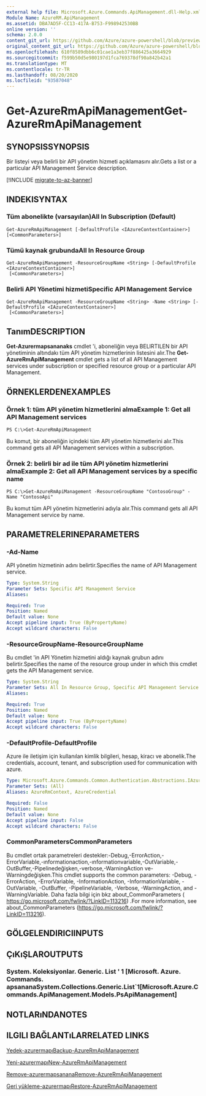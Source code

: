 ```yaml
---
external help file: Microsoft.Azure.Commands.ApiManagement.dll-Help.xml
Module Name: AzureRM.ApiManagement
ms.assetid: DBA7AD5F-CC13-417A-B753-F998942530BB
online version: ''
schema: 2.0.0
content_git_url: https://github.com/Azure/azure-powershell/blob/preview/src/ResourceManager/ApiManagement/Commands.ApiManagement/help/Get-AzureRmApiManagement.md
original_content_git_url: https://github.com/Azure/azure-powershell/blob/preview/src/ResourceManager/ApiManagement/Commands.ApiManagement/help/Get-AzureRmApiManagement.md
ms.openlocfilehash: 610f8589dbb6c01cae1a3eb37f886425a3664929
ms.sourcegitcommit: f599b50d5e980197d1fca769378df90a842b42a1
ms.translationtype: MT
ms.contentlocale: tr-TR
ms.lasthandoff: 08/20/2020
ms.locfileid: "93587048"
---
```

# <span data-ttu-id="0865d-101">Get-AzureRmApiManagement</span><span class="sxs-lookup"><span data-stu-id="0865d-101">Get-AzureRmApiManagement</span></span>

## <span data-ttu-id="0865d-102">SYNOPSIS</span><span class="sxs-lookup"><span data-stu-id="0865d-102">SYNOPSIS</span></span>
<span data-ttu-id="0865d-103">Bir listeyi veya belirli bir API yönetim hizmeti açıklamasını alır.</span><span class="sxs-lookup"><span data-stu-id="0865d-103">Gets a list or a particular API Management Service description.</span></span>

[!INCLUDE [migrate-to-az-banner](../../includes/migrate-to-az-banner.md)]

## <span data-ttu-id="0865d-104">INDEKI</span><span class="sxs-lookup"><span data-stu-id="0865d-104">SYNTAX</span></span>

### <span data-ttu-id="0865d-105">Tüm abonelikte (varsayılan)</span><span class="sxs-lookup"><span data-stu-id="0865d-105">All In Subscription (Default)</span></span>
```
Get-AzureRmApiManagement [-DefaultProfile <IAzureContextContainer>] [<CommonParameters>]
```

### <span data-ttu-id="0865d-106">Tümü kaynak grubunda</span><span class="sxs-lookup"><span data-stu-id="0865d-106">All In Resource Group</span></span>
```
Get-AzureRmApiManagement -ResourceGroupName <String> [-DefaultProfile <IAzureContextContainer>]
 [<CommonParameters>]
```

### <span data-ttu-id="0865d-107">Belirli API Yönetimi hizmeti</span><span class="sxs-lookup"><span data-stu-id="0865d-107">Specific API Management Service</span></span>
```
Get-AzureRmApiManagement -ResourceGroupName <String> -Name <String> [-DefaultProfile <IAzureContextContainer>]
 [<CommonParameters>]
```

## <span data-ttu-id="0865d-108">Tanım</span><span class="sxs-lookup"><span data-stu-id="0865d-108">DESCRIPTION</span></span>
<span data-ttu-id="0865d-109">**Get-Azurermapsananaks** cmdlet 'i, aboneliğin veya BELIRTILEN bir API yönetiminin altındakı tüm API yönetim hizmetlerinin listesini alır.</span><span class="sxs-lookup"><span data-stu-id="0865d-109">The **Get-AzureRmApiManagement** cmdlet gets a list of all API Management services under subscription or specified resource group or a particular API Management.</span></span>

## <span data-ttu-id="0865d-110">ÖRNEKLERDEN</span><span class="sxs-lookup"><span data-stu-id="0865d-110">EXAMPLES</span></span>

### <span data-ttu-id="0865d-111">Örnek 1: tüm API yönetim hizmetlerini alma</span><span class="sxs-lookup"><span data-stu-id="0865d-111">Example 1: Get all API Management services</span></span>
```
PS C:\>Get-AzureRmApiManagement
```

<span data-ttu-id="0865d-112">Bu komut, bir aboneliğin içindeki tüm API yönetim hizmetlerini alır.</span><span class="sxs-lookup"><span data-stu-id="0865d-112">This command gets all API Management services within a subscription.</span></span>

### <span data-ttu-id="0865d-113">Örnek 2: belirli bir ad ile tüm API yönetim hizmetlerini alma</span><span class="sxs-lookup"><span data-stu-id="0865d-113">Example 2: Get all API Management services by a specific name</span></span>
```
PS C:\>Get-AzureRmApiManagement -ResourceGroupName "ContosoGroup" -Name "ContosoApi"
```

<span data-ttu-id="0865d-114">Bu komut tüm API yönetim hizmetlerini adıyla alır.</span><span class="sxs-lookup"><span data-stu-id="0865d-114">This command gets all API Management service by name.</span></span>

## <span data-ttu-id="0865d-115">PARAMETRELERINE</span><span class="sxs-lookup"><span data-stu-id="0865d-115">PARAMETERS</span></span>

### <span data-ttu-id="0865d-116">-Ad</span><span class="sxs-lookup"><span data-stu-id="0865d-116">-Name</span></span>
<span data-ttu-id="0865d-117">API yönetim hizmetinin adını belirtir.</span><span class="sxs-lookup"><span data-stu-id="0865d-117">Specifies the name of API Management service.</span></span>

```yaml
Type: System.String
Parameter Sets: Specific API Management Service
Aliases: 

Required: True
Position: Named
Default value: None
Accept pipeline input: True (ByPropertyName)
Accept wildcard characters: False
```

### <span data-ttu-id="0865d-118">-ResourceGroupName</span><span class="sxs-lookup"><span data-stu-id="0865d-118">-ResourceGroupName</span></span>
<span data-ttu-id="0865d-119">Bu cmdlet 'in API Yönetim hizmetini aldığı kaynak grubun adını belirtir.</span><span class="sxs-lookup"><span data-stu-id="0865d-119">Specifies the name of the resource group under in which this cmdlet gets the API Management service.</span></span>

```yaml
Type: System.String
Parameter Sets: All In Resource Group, Specific API Management Service
Aliases: 

Required: True
Position: Named
Default value: None
Accept pipeline input: True (ByPropertyName)
Accept wildcard characters: False
```

### <span data-ttu-id="0865d-120">-DefaultProfile</span><span class="sxs-lookup"><span data-stu-id="0865d-120">-DefaultProfile</span></span>
<span data-ttu-id="0865d-121">Azure ile iletişim için kullanılan kimlik bilgileri, hesap, kiracı ve abonelik.</span><span class="sxs-lookup"><span data-stu-id="0865d-121">The credentials, account, tenant, and subscription used for communication with azure.</span></span>

```yaml
Type: Microsoft.Azure.Commands.Common.Authentication.Abstractions.IAzureContextContainer
Parameter Sets: (All)
Aliases: AzureRmContext, AzureCredential

Required: False
Position: Named
Default value: None
Accept pipeline input: False
Accept wildcard characters: False
```

### <span data-ttu-id="0865d-122">CommonParameters</span><span class="sxs-lookup"><span data-stu-id="0865d-122">CommonParameters</span></span>
<span data-ttu-id="0865d-123">Bu cmdlet ortak parametreleri destekler:-Debug,-ErrorAction,-ErrorVariable,-ınformationaction,-ınformationvariable,-OutVariable,-OutBuffer,-Pipelinedeğişken,-verbose,-WarningAction ve-Warningdeğişken.</span><span class="sxs-lookup"><span data-stu-id="0865d-123">This cmdlet supports the common parameters: -Debug, -ErrorAction, -ErrorVariable, -InformationAction, -InformationVariable, -OutVariable, -OutBuffer, -PipelineVariable, -Verbose, -WarningAction, and -WarningVariable.</span></span> <span data-ttu-id="0865d-124">Daha fazla bilgi için bkz about_CommonParameters ( https://go.microsoft.com/fwlink/?LinkID=113216) .</span><span class="sxs-lookup"><span data-stu-id="0865d-124">For more information, see about_CommonParameters (https://go.microsoft.com/fwlink/?LinkID=113216).</span></span>

## <span data-ttu-id="0865d-125">GÖLGELENDIRICI</span><span class="sxs-lookup"><span data-stu-id="0865d-125">INPUTS</span></span>

## <span data-ttu-id="0865d-126">ÇıKıŞLAR</span><span class="sxs-lookup"><span data-stu-id="0865d-126">OUTPUTS</span></span>

### <span data-ttu-id="0865d-127">System. Koleksiyonlar. Generic. List ' 1 [Microsoft. Azure. Commands. apsanana</span><span class="sxs-lookup"><span data-stu-id="0865d-127">System.Collections.Generic.List\`1[Microsoft.Azure.Commands.ApiManagement.Models.PsApiManagement]</span></span>

## <span data-ttu-id="0865d-128">NOTLARıNDA</span><span class="sxs-lookup"><span data-stu-id="0865d-128">NOTES</span></span>

## <span data-ttu-id="0865d-129">ILGILI BAĞLANTıLAR</span><span class="sxs-lookup"><span data-stu-id="0865d-129">RELATED LINKS</span></span>

[<span data-ttu-id="0865d-130">Yedek-azurermapı</span><span class="sxs-lookup"><span data-stu-id="0865d-130">Backup-AzureRmApiManagement</span></span>](./Backup-AzureRmApiManagement.md)

[<span data-ttu-id="0865d-131">Yeni-azurermapı</span><span class="sxs-lookup"><span data-stu-id="0865d-131">New-AzureRmApiManagement</span></span>](./New-AzureRmApiManagement.md)

[<span data-ttu-id="0865d-132">Remove-azurermapsanana</span><span class="sxs-lookup"><span data-stu-id="0865d-132">Remove-AzureRmApiManagement</span></span>](./Remove-AzureRmApiManagement.md)

[<span data-ttu-id="0865d-133">Geri yükleme-azurermapı</span><span class="sxs-lookup"><span data-stu-id="0865d-133">Restore-AzureRmApiManagement</span></span>](./Restore-AzureRmApiManagement.md)


